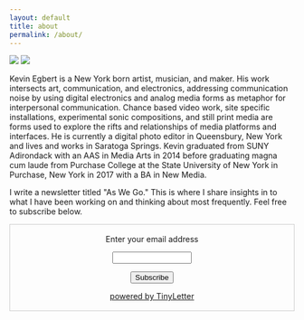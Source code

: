 ```yaml
---
layout: default
title: about
permalink: /about/
---
```


<!-- <div class="img_row">
  <img class="col two" src="/img/kae.jpg"/>
</div> -->

<img src="{{ site.baseurl }}/img/portrait.jpg">
<img src="{{ site.baseurl }}/img/portrait2.png">


<!-- <img src="{{ site.baseurl }}/img/about_main.jpg"> -->



<!-- <h1>currently.</h1> -->
<!-- <h2>Empowering each other.</h2> -->
<!-- <h3> -->

 <p>

<!-- [resume](http://kevinegbert.com/resume.pdf) -->

Kevin Egbert is a New York born artist, musician, and maker. His work intersects art, communication, and electronics, addressing communication noise by using digital electronics and analog media forms as metaphor for interpersonal communication. Chance based video work, site specific installations, experimental sonic compositions, and still print media are forms used to explore the rifts and relationships of media platforms and interfaces. He is currently a digital photo editor in Queensbury, New York and lives and works in Saratoga Springs. Kevin graduated from SUNY Adirondack with an AAS in Media Arts in 2014 before graduating magna cum laude from Purchase College at the State University of New York in Purchase, New York in 2017 with a BA in New Media.

<p>

I write a newsletter titled "As We Go." This is where I share insights in to what I have been working on and thinking about most frequently. Feel free to subscribe below.

<form style="border:1px solid #ccc;padding:3px;text-align:center;" action="https://tinyletter.com/kaegbert" method="post" target="popupwindow" onsubmit="window.open('https://tinyletter.com/kaegbert', 'popupwindow', 'scrollbars=yes,width=800,height=600');return true"><p><label for="tlemail">Enter your email address</label></p><p><input type="text" style="width:140px" name="email" id="tlemail" /></p><input type="hidden" value="1" name="embed"/><input type="submit" value="Subscribe" /><p><a href="https://tinyletter.com" target="_blank">powered by TinyLetter</a></p></form>
